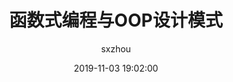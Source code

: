 ---
layout: post
title:  "函数式编程与OOP设计模式"
date:   2019-11-03 19:02:00
categories: article
tags: java
author: "sxzhou"
---